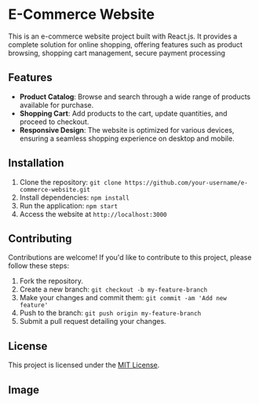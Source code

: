 # E-Commerce Website

This is an e-commerce website project built with React.js. It provides a complete solution for online shopping, offering features such as product browsing, shopping cart management, secure payment processing

## Features

- **Product Catalog**: Browse and search through a wide range of products available for purchase.
- **Shopping Cart**: Add products to the cart, update quantities, and proceed to checkout.
- **Responsive Design**: The website is optimized for various devices, ensuring a seamless shopping experience on desktop and mobile.

## Installation

1. Clone the repository: `git clone https://github.com/your-username/e-commerce-website.git`
2. Install dependencies: `npm install`
3. Run the application: `npm start`
4. Access the website at `http://localhost:3000`

## Contributing

Contributions are welcome! If you'd like to contribute to this project, please follow these steps:

1. Fork the repository.
2. Create a new branch: `git checkout -b my-feature-branch`
3. Make your changes and commit them: `git commit -am 'Add new feature'`
4. Push to the branch: `git push origin my-feature-branch`
5. Submit a pull request detailing your changes.

## License

This project is licensed under the [MIT License](LICENSE).

## Image

